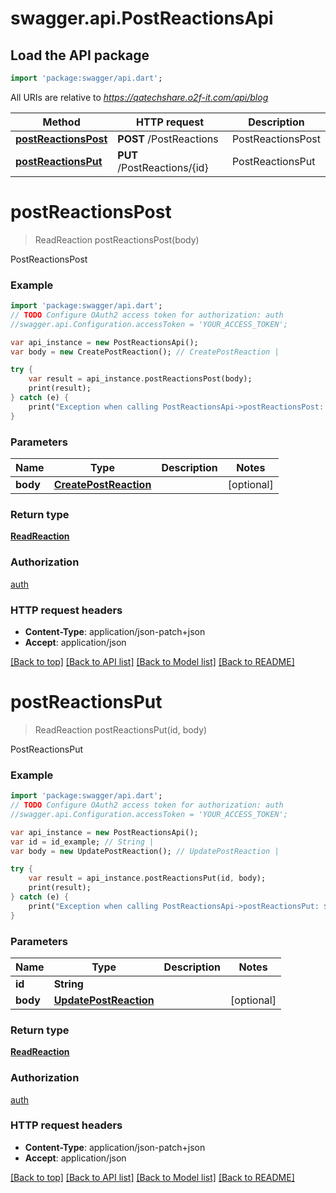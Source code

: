 # swagger.api.PostReactionsApi

## Load the API package
```dart
import 'package:swagger/api.dart';
```

All URIs are relative to *https://qatechshare.o2f-it.com/api/blog*

Method | HTTP request | Description
------------- | ------------- | -------------
[**postReactionsPost**](PostReactionsApi.md#postReactionsPost) | **POST** /PostReactions | PostReactionsPost
[**postReactionsPut**](PostReactionsApi.md#postReactionsPut) | **PUT** /PostReactions/{id} | PostReactionsPut


# **postReactionsPost**
> ReadReaction postReactionsPost(body)

PostReactionsPost



### Example 
```dart
import 'package:swagger/api.dart';
// TODO Configure OAuth2 access token for authorization: auth
//swagger.api.Configuration.accessToken = 'YOUR_ACCESS_TOKEN';

var api_instance = new PostReactionsApi();
var body = new CreatePostReaction(); // CreatePostReaction | 

try { 
    var result = api_instance.postReactionsPost(body);
    print(result);
} catch (e) {
    print("Exception when calling PostReactionsApi->postReactionsPost: $e\n");
}
```

### Parameters

Name | Type | Description  | Notes
------------- | ------------- | ------------- | -------------
 **body** | [**CreatePostReaction**](CreatePostReaction.md)|  | [optional] 

### Return type

[**ReadReaction**](ReadReaction.md)

### Authorization

[auth](../README.md#auth)

### HTTP request headers

 - **Content-Type**: application/json-patch+json
 - **Accept**: application/json

[[Back to top]](#) [[Back to API list]](../README.md#documentation-for-api-endpoints) [[Back to Model list]](../README.md#documentation-for-models) [[Back to README]](../README.md)

# **postReactionsPut**
> ReadReaction postReactionsPut(id, body)

PostReactionsPut



### Example 
```dart
import 'package:swagger/api.dart';
// TODO Configure OAuth2 access token for authorization: auth
//swagger.api.Configuration.accessToken = 'YOUR_ACCESS_TOKEN';

var api_instance = new PostReactionsApi();
var id = id_example; // String | 
var body = new UpdatePostReaction(); // UpdatePostReaction | 

try { 
    var result = api_instance.postReactionsPut(id, body);
    print(result);
} catch (e) {
    print("Exception when calling PostReactionsApi->postReactionsPut: $e\n");
}
```

### Parameters

Name | Type | Description  | Notes
------------- | ------------- | ------------- | -------------
 **id** | **String**|  | 
 **body** | [**UpdatePostReaction**](UpdatePostReaction.md)|  | [optional] 

### Return type

[**ReadReaction**](ReadReaction.md)

### Authorization

[auth](../README.md#auth)

### HTTP request headers

 - **Content-Type**: application/json-patch+json
 - **Accept**: application/json

[[Back to top]](#) [[Back to API list]](../README.md#documentation-for-api-endpoints) [[Back to Model list]](../README.md#documentation-for-models) [[Back to README]](../README.md)

